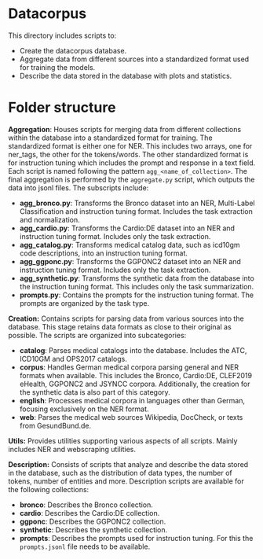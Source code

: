 # Datacorpus
This directory includes scripts to:
- Create the datacorpus database.
- Aggregate data from different sources into a standardized format used for training the models.
- Describe the data stored in the database with plots and statistics.

# Folder structure
**Aggregation**: Houses scripts for merging data from different collections within the database into a standardized format 
for training. The standardized format is either one for NER. This includes two arrays, one for ner_tags, the other for
the tokens/words. The other standardized format is for instruction tuning which includes the prompt and response in
a text field. Each script is named following the pattern `agg_<name_of_collection>`. The final aggregation is performed 
by the `aggregate.py` script, which outputs the data into jsonl files. The subscripts include:
- **agg_bronco.py**: Transforms the Bronco dataset into an NER, Multi-Label Classification and instruction tuning 
format. Includes the task extraction and normalization.
- **agg_cardio.py**: Transforms the Cardio:DE dataset into an NER and instruction tuning format. Includes only the task 
extraction.
- **agg_catalog.py**: Transforms medical catalog data, such as icd10gm code descriptions, into an instruction tuning
format.
- **agg_ggponc.py**: Transforms the GGPONC2 dataset into an NER and instruction tuning format. Includes only the task 
extraction.
- **agg_synthetic.py**: Transforms the synthetic data from the database into the instruction tuning format. This 
includes only the task summarization.
- **prompts.py**: Contains the prompts for the instruction tuning format. The prompts are organized by the task type.

**Creation:**
Contains scripts for parsing data from various sources into the database. This stage retains data formats as close to 
their original as possible. The scripts are organized into subcategories:
- **catalog**: Parses medical catalogs into the database. Includes the ATC, ICD10GM and OPS2017 catalogs.
- **corpus**: Handles German medical corpora parsing general and NER formats when available. This includes the
Bronco, Cardio:DE, CLEF2019 eHealth, GGPONC2 and JSYNCC corpora. Additionally, the creation for the synthetic data
is also part of this category.
- **english**: Processes medical corpora in languages other than German, focusing exclusively on the NER format.
- **web**: Parses the medical web sources Wikipedia, DocCheck, or texts from GesundBund.de.

**Utils:**
Provides utilities supporting various aspects of all scripts. Mainly includes NER and webscraping utilities.


**Description:**
Consists of scripts that analyze and describe the data stored in the database, such as the distribution of data types, 
the number of tokens, number of entities and more. Description scripts are available for the following collections:
- **bronco**: Describes the Bronco collection.
- **cardio**: Describes the Cardio:DE collection.
- **ggponc**: Describes the GGPONC2 collection.
- **synthetic**: Describes the synthetic collection.
- **prompts**: Describes the prompts used for instruction tuning. For this the `prompts.jsonl` file needs to be 
available.
